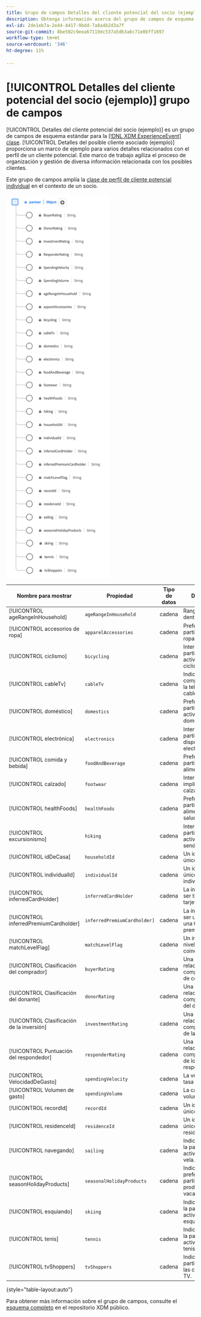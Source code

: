 ```yaml
---
title: Grupo de campos Detalles del cliente potencial del socio (ejemplo)
description: Obtenga información acerca del grupo de campos de esquema (XDM) Detalles del posible cliente (ejemplo) de Partner.
exl-id: 2de1eb7a-2e44-4417-9bdd-7a8a4b2d3a7f
source-git-commit: 8be502c9eea67119dc537a5d63a6c71e0bff1697
workflow-type: tm+mt
source-wordcount: '346'
ht-degree: 11%

---
```


# [!UICONTROL Detalles del cliente potencial del socio (ejemplo)] grupo de campos

[!UICONTROL Detalles del cliente potencial del socio (ejemplo)] es un grupo de campos de esquema estándar para la [[!DNL XDM ExperienceEvent] clase](../../classes/experienceevent.md). [!UICONTROL Detalles del posible cliente asociado (ejemplo)] proporciona un marco de ejemplo para varios detalles relacionados con el perfil de un cliente potencial. Este marco de trabajo agiliza el proceso de organización y gestión de diversa información relacionada con los posibles clientes.

Este grupo de campos amplía la [clase de perfil de cliente potencial individual](https://experienceleague.adobe.com/docs/experience-platform/xdm/classes/prospect.html?lang=es) en el contexto de un socio.

![Diagrama del grupo de campos [!UICONTROL Detalles del posible cliente asociado (muestra)].](../../images/field-groups/partner/partner-prospect-details-sample.png)

| Nombre para mostrar | Propiedad | Tipo de datos | Descripción |
|---------------------------------------|-----------------------------|-----------|--------------------------------------------------|
| [!UICONTROL ageRangeInHousehold] | `ageRangeInHousehold` | cadena | Rango de edad dentro del hogar. |
| [!UICONTROL accesorios de ropa] | `apparelAccessories` | cadena | Preferencias o participación en ropa/accesorios. |
| [!UICONTROL ciclismo] | `bicycling` | cadena | Interés o participación en actividades de ciclismo. |
| [!UICONTROL cableTv] | `cableTv` | cadena | Indica compromiso con la televisión por cable. |
| [!UICONTROL doméstico] | `domestics` | cadena | Preferencias o participación en actividades domésticas. |
| [!UICONTROL electrónica] | `electronics` | cadena | Interés o participación en dispositivos electrónicos. |
| [!UICONTROL comida y bebida] | `foodAndBeverage` | cadena | Preferencias o participación en alimentos/bebidas. |
| [!UICONTROL calzado] | `footwear` | cadena | Interés o implicación en el calzado. |
| [!UICONTROL healthFoods] | `healthFoods` | cadena | Preferencias o participación en alimentos saludables. |
| [!UICONTROL excursionismo] | `hiking` | cadena | Interés o participación en actividades de senderismo. |
| [!UICONTROL idDeCasa] | `householdId` | cadena | Un identificador único del hogar. |
| [!UICONTROL individualId] | `individualId` | cadena | Un identificador único del individuo. |
| [!UICONTROL inferredCardHolder] | `inferredCardHolder` | cadena | La inferencia de ser titular de una tarjeta. |
| [!UICONTROL inferredPremiumCardholder] | `inferredPremiumCardholder]` | cadena | La inferencia de ser un titular de una tarjeta premium. |
| [!UICONTROL matchLevelFlag] | `matchLevelFlag` | cadena | Un indicador del nivel de coincidencia. |
| [!UICONTROL Clasificación del comprador] | `buyerRating` | cadena | Una calificación relacionada con el comportamiento de compra. |
| [!UICONTROL Clasificación del donante] | `donorRating` | cadena | Una clasificación relacionada con el comportamiento del donante. |
| [!UICONTROL Clasificación de la inversión] | `investmentRating` | cadena | Una calificación relacionada con el comportamiento de la inversión. |
| [!UICONTROL Puntuación del respondedor] | `responderRating` | cadena | Una clasificación relacionada con el comportamiento de los que responden. |
| [!UICONTROL VelocidadDeGasto] | `spendingVelocity` | cadena | La velocidad o la tasa de gasto. |
| [!UICONTROL Volumen de gasto] | `spendingVolume` | cadena | La cantidad o el volumen de gasto. |
| [!UICONTROL recordId] | `recordId` | cadena | Un identificador único del registro. |
| [!UICONTROL residenceId] | `residenceId` | cadena | Un identificador único de la residencia. |
| [!UICONTROL navegando] | `sailing` | cadena | Indica el interés o la participación en actividades de vela. |
| [!UICONTROL seasonHolidayProducts] | `seasonalHolidayProducts` | cadena | Indica las preferencias o la participación en productos de vacaciones. |
| [!UICONTROL esquiando] | `skiing` | cadena | Indica el interés o la participación en actividades de esquí. |
| [!UICONTROL tenis] | `tennis` | cadena | Indica el interés o la participación en actividades de tenis. |
| [!UICONTROL tvShoppers] | `tvShoppers` | cadena | Indica la participación con las compras de TV. |

{style="table-layout:auto"}

Para obtener más información sobre el grupo de campos, consulte el [esquema completo](https://github.com/adobe/xdm/blob/master/components/fieldgroups/profile/partner-prospect/merkle/prospect-details-partner-sample.schema.json) en el repositorio XDM público.
